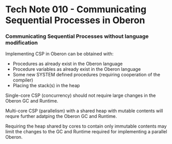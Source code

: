 # Tech Note 010 - Communicating Sequential Processes in Oberon
### Communicating Sequential Processes without language modification

Implementing CSP in Oberon can be obtained with:

* Procedures as already exist in the Oberon language
* Procedure variables as already exist in the Oberon language
* Some new SYSTEM defined procedures (requiring cooperation of the compiler)
* Placing the stack(s) in the heap

Single-core CSP (concurrency) should not require large changes in the Oberon GC and Runtime.

Multi-core CSP (parallelism) with a shared heap with mutable contents will requre further adatping the Oberon GC and Runtime.

Requiring the heap shared by cores to contain only immutable contents may limit the changes to the GC and Runtime required for implementing a parallel Oberon.
